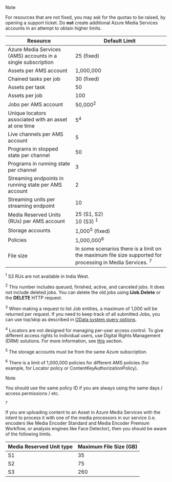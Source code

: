 >[!NOTE]
>For resources that are not fixed, you may ask for the quotas to be raised, by opening a support ticket. Do **not** create additional Azure Media Services accounts in an attempt to obtain higher limits.

| Resource | Default Limit | 
| --- | --- | 
| Azure Media Services (AMS) accounts in a single subscription | 25 (fixed) |
| Assets per AMS account | 1,000,000|
| Chained tasks per job | 30 (fixed) |
| Assets per task | 50 |
| Assets per job | 100 |
| Jobs per AMS account | 50,000<sup>2</sup> |
| Unique locators associated with an asset at one time | 5<sup>4</sup> |
| Live channels per AMS account |5|
| Programs in stopped state per channel |50|
| Programs in running state per channel |3|
| Streaming endpoints in running state per AMS account|2|
| Streaming units per streaming endpoint |10 |
| Media Reserved Units (RUs) per AMS account |25 (S1, S2)<br/>10 (S3) <sup>1</sup> | 
| Storage accounts | 1,000<sup>5</sup> (fixed) |
| Policies | 1,000,000<sup>6</sup> |
| File size| In some scenarios there is a limit on the maximum file size supported for processing in Media Services. <sup>7</sup> |
 
<sup>1</sup> S3 RUs are not available in India West.

<sup>2</sup> This number includes queued, finished, active, and canceled jobs. It does not include deleted jobs. You can delete the old jobs using **IJob.Delete** or the **DELETE** HTTP request.

<sup>3</sup> When making a request to list Job entities, a maximum of 1,000 will be returned per request. If you need to keep track of all submitted Jobs, you can use top/skip as described in [OData system query options](http://msdn.microsoft.com/library/gg309461.aspx).

<sup>4</sup> Locators are not designed for managing per-user access control. To give different access rights to individual users, use Digital Rights Management (DRM) solutions. For more information, see [this](../articles/media-services/media-services-content-protection-overview.md) section.

<sup>5</sup> The storage accounts must be from the same Azure subscription.

<sup>6</sup> There is a limit of 1,000,000 policies for different AMS policies (for example, for Locator policy or ContentKeyAuthorizationPolicy). 

>[!NOTE]
> You should use the same policy ID if you are always using the same days / access permissions / etc.

<sup>7</sup>

If you are uploading content to an Asset in Azure Media Services with the intent to process it with one of the media processors in our service (i.e. encoders like Media Encoder Standard and Media Encoder Premium Workflow, or analysis engines like Face Detector), then you should be aware of the following limits. 

| Media Reserved Unit type | Maximum File Size (GB)| 
| --- | --- | 
|S1	| 35|
|S2	| 75|
|S3	| 260|
